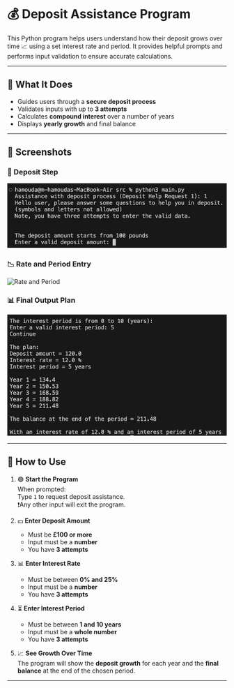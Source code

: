 # 💰 Deposit Assistance Program

This Python program helps users understand how their deposit grows over time 📈 using a set interest rate and period. It provides helpful prompts and performs input validation to ensure accurate calculations.

---

## 🧠 What It Does

- Guides users through a **secure deposit process**
- Validates inputs with up to **3 attempts**
- Calculates **compound interest** over a number of years
- Displays **yearly growth** and final balance

---
## 📸 Screenshots


### 📝 Deposit Step
![Deposit Step](assets/Deposit%20Entry.png)

### 📉 Rate and Period Entry
![Rate and Period](assets/Rate_and_Period.png)

### 📊 Final Output Plan
![Output Plan](assets/Output%20Plan.png)

---

## 🚀 How to Use

1. 🟢 **Start the Program**  
   When prompted:  
   Type `1` to request deposit assistance.  
   ❗Any other input will exit the program.

2. 💵 **Enter Deposit Amount**  
   - Must be **£100 or more**
   - Input must be a **number**
   - You have **3 attempts**

3. 📊 **Enter Interest Rate**  
   - Must be between **0% and 25%**
   - Input must be a **number**
   - You have **3 attempts**

4. ⏳ **Enter Interest Period**  
   - Must be between **1 and 10 years**
   - Input must be a **whole number**
   - You have **3 attempts**

5. 📈 **See Growth Over Time**  
   The program will show the **deposit growth** for each year and the **final balance** at the end of the chosen period.

---

